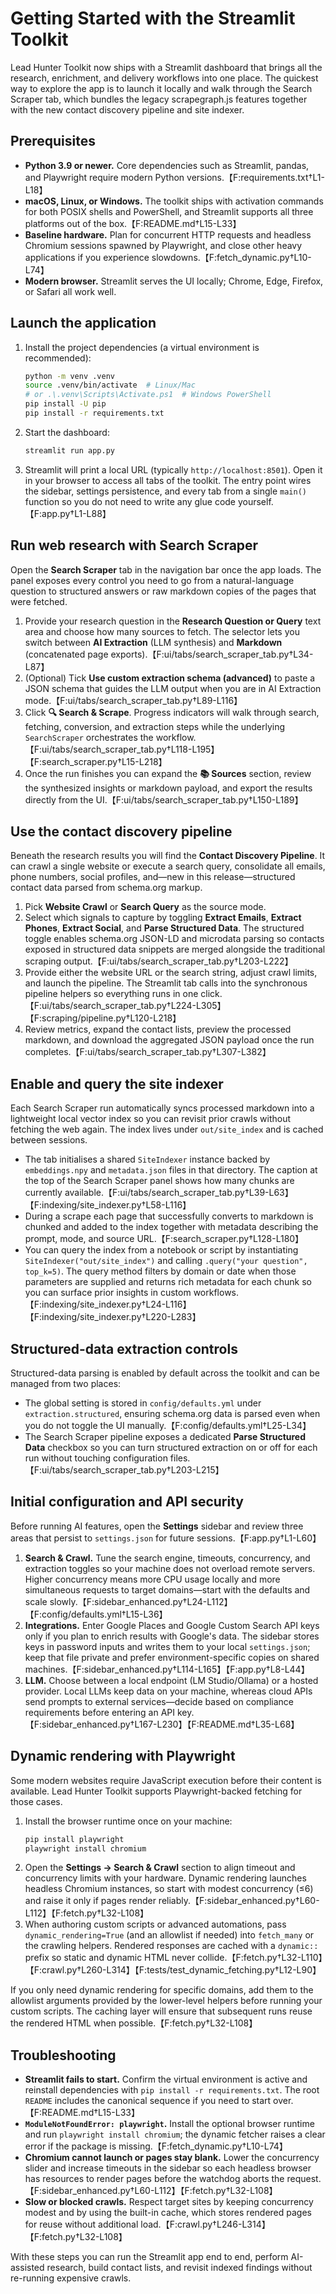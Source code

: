 # Getting Started with the Streamlit Toolkit

Lead Hunter Toolkit now ships with a Streamlit dashboard that brings all the
research, enrichment, and delivery workflows into one place. The quickest way
to explore the app is to launch it locally and walk through the Search Scraper
tab, which bundles the legacy scrapegraph.js features together with the new
contact discovery pipeline and site indexer.

## Prerequisites

- **Python 3.9 or newer.** Core dependencies such as Streamlit, pandas, and
  Playwright require modern Python versions.【F:requirements.txt†L1-L18】
- **macOS, Linux, or Windows.** The toolkit ships with activation commands for
  both POSIX shells and PowerShell, and Streamlit supports all three platforms
  out of the box.【F:README.md†L15-L33】
- **Baseline hardware.** Plan for concurrent HTTP requests and headless
  Chromium sessions spawned by Playwright, and close other heavy applications if
  you experience slowdowns.【F:fetch_dynamic.py†L10-L74】
- **Modern browser.** Streamlit serves the UI locally; Chrome, Edge, Firefox,
  or Safari all work well.

## Launch the application

1. Install the project dependencies (a virtual environment is recommended):
   ```bash
   python -m venv .venv
   source .venv/bin/activate  # Linux/Mac
   # or .\.venv\Scripts\Activate.ps1  # Windows PowerShell
   pip install -U pip
   pip install -r requirements.txt
   ```
2. Start the dashboard:
   ```bash
   streamlit run app.py
   ```
3. Streamlit will print a local URL (typically `http://localhost:8501`). Open
   it in your browser to access all tabs of the toolkit. The entry point wires
   the sidebar, settings persistence, and every tab from a single `main()`
   function so you do not need to write any glue code yourself.【F:app.py†L1-L88】

## Run web research with Search Scraper

Open the **Search Scraper** tab in the navigation bar once the app loads. The
panel exposes every control you need to go from a natural-language question to
structured answers or raw markdown copies of the pages that were fetched.

1. Provide your research question in the **Research Question or Query** text
   area and choose how many sources to fetch. The selector lets you switch
   between **AI Extraction** (LLM synthesis) and **Markdown** (concatenated page
   exports).【F:ui/tabs/search_scraper_tab.py†L34-L87】
2. (Optional) Tick **Use custom extraction schema (advanced)** to paste a JSON
   schema that guides the LLM output when you are in AI Extraction mode.【F:ui/tabs/search_scraper_tab.py†L89-L116】
3. Click **🔍 Search & Scrape**. Progress indicators will walk through search,
   fetching, conversion, and extraction steps while the underlying
   `SearchScraper` orchestrates the workflow.【F:ui/tabs/search_scraper_tab.py†L118-L195】【F:search_scraper.py†L15-L218】
4. Once the run finishes you can expand the **📚 Sources** section, review the
   synthesized insights or markdown payload, and export the results directly
   from the UI.【F:ui/tabs/search_scraper_tab.py†L150-L189】

## Use the contact discovery pipeline

Beneath the research results you will find the **Contact Discovery Pipeline**.
It can crawl a single website or execute a search query, consolidate all emails,
phone numbers, social profiles, and—new in this release—structured contact data
parsed from schema.org markup.

1. Pick **Website Crawl** or **Search Query** as the source mode.
2. Select which signals to capture by toggling **Extract Emails**, **Extract
   Phones**, **Extract Social**, and **Parse Structured Data**. The structured
   toggle enables schema.org JSON-LD and microdata parsing so contacts exposed
   in structured data snippets are merged alongside the traditional scraping
   output.【F:ui/tabs/search_scraper_tab.py†L203-L222】
3. Provide either the website URL or the search string, adjust crawl limits,
   and launch the pipeline. The Streamlit tab calls into the synchronous
   pipeline helpers so everything runs in one click.【F:ui/tabs/search_scraper_tab.py†L224-L305】【F:scraping/pipeline.py†L120-L218】
4. Review metrics, expand the contact lists, preview the processed markdown,
   and download the aggregated JSON payload once the run completes.【F:ui/tabs/search_scraper_tab.py†L307-L382】

## Enable and query the site indexer

Each Search Scraper run automatically syncs processed markdown into a lightweight
local vector index so you can revisit prior crawls without fetching the web
again. The index lives under `out/site_index` and is cached between sessions.

* The tab initialises a shared `SiteIndexer` instance backed by
  `embeddings.npy` and `metadata.json` files in that directory. The caption at
  the top of the Search Scraper panel shows how many chunks are currently
  available.【F:ui/tabs/search_scraper_tab.py†L39-L63】【F:indexing/site_indexer.py†L58-L116】
* During a scrape each page that successfully converts to markdown is chunked
  and added to the index together with metadata describing the prompt, mode,
  and source URL.【F:search_scraper.py†L128-L180】
* You can query the index from a notebook or script by instantiating
  `SiteIndexer("out/site_index")` and calling `.query("your question", top_k=5)`.
  The query method filters by domain or date when those parameters are supplied
  and returns rich metadata for each chunk so you can surface prior insights in
  custom workflows.【F:indexing/site_indexer.py†L24-L116】【F:indexing/site_indexer.py†L220-L283】

## Structured-data extraction controls

Structured-data parsing is enabled by default across the toolkit and can be
managed from two places:

* The global setting is stored in `config/defaults.yml` under
  `extraction.structured`, ensuring schema.org data is parsed even when you do
  not toggle the UI manually.【F:config/defaults.yml†L25-L34】
* The Search Scraper pipeline exposes a dedicated **Parse Structured Data**
  checkbox so you can turn structured extraction on or off for each run without
  touching configuration files.【F:ui/tabs/search_scraper_tab.py†L203-L215】

## Initial configuration and API security

Before running AI features, open the **Settings** sidebar and review three
areas that persist to `settings.json` for future sessions.【F:app.py†L1-L60】

1. **Search & Crawl.** Tune the search engine, timeouts, concurrency, and
   extraction toggles so your machine does not overload remote servers. Higher
   concurrency means more CPU usage locally and more simultaneous requests to
   target domains—start with the defaults and scale slowly.【F:sidebar_enhanced.py†L24-L112】【F:config/defaults.yml†L15-L36】
2. **Integrations.** Enter Google Places and Google Custom Search API keys only
   if you plan to enrich results with Google's data. The sidebar stores keys in
   password inputs and writes them to your local `settings.json`; keep that file
   private and prefer environment-specific copies on shared machines.【F:sidebar_enhanced.py†L114-L165】【F:app.py†L8-L44】
3. **LLM.** Choose between a local endpoint (LM Studio/Ollama) or a hosted
   provider. Local LLMs keep data on your machine, whereas cloud APIs send
   prompts to external services—decide based on compliance requirements before
   entering an API key.【F:sidebar_enhanced.py†L167-L230】【F:README.md†L35-L68】

## Dynamic rendering with Playwright

Some modern websites require JavaScript execution before their content is
available. Lead Hunter Toolkit supports Playwright-backed fetching for those
cases.

1. Install the browser runtime once on your machine:
   ```bash
   pip install playwright
   playwright install chromium
   ```
2. Open the **Settings → Search & Crawl** section to align timeout and
   concurrency limits with your hardware. Dynamic rendering launches headless
   Chromium instances, so start with modest concurrency (≤6) and raise it only
   if pages render reliably.【F:sidebar_enhanced.py†L60-L112】【F:fetch.py†L32-L108】
3. When authoring custom scripts or advanced automations, pass
   `dynamic_rendering=True` (and an allowlist if needed) into `fetch_many` or
   the crawling helpers. Rendered responses are cached with a `dynamic::`
   prefix so static and dynamic HTML never collide.【F:fetch.py†L32-L110】【F:crawl.py†L260-L314】【F:tests/test_dynamic_fetching.py†L12-L90】

If you only need dynamic rendering for specific domains, add them to the
allowlist arguments provided by the lower-level helpers before running your
custom scripts. The caching layer will ensure that subsequent runs reuse the
rendered HTML when possible.【F:fetch.py†L32-L108】

## Troubleshooting

- **Streamlit fails to start.** Confirm the virtual environment is active and
  reinstall dependencies with `pip install -r requirements.txt`. The root
  `README` includes the canonical sequence if you need to start over.【F:README.md†L15-L33】
- **`ModuleNotFoundError: playwright`.** Install the optional browser runtime
  and run `playwright install chromium`; the dynamic fetcher raises a clear
  error if the package is missing.【F:fetch_dynamic.py†L10-L74】
- **Chromium cannot launch or pages stay blank.** Lower the concurrency slider
  and increase timeouts in the sidebar so each headless browser has resources to
  render pages before the watchdog aborts the request.【F:sidebar_enhanced.py†L60-L112】【F:fetch.py†L32-L108】
- **Slow or blocked crawls.** Respect target sites by keeping concurrency
  modest and by using the built-in cache, which stores rendered pages for reuse
  without additional load.【F:crawl.py†L246-L314】【F:fetch.py†L32-L108】

With these steps you can run the Streamlit app end to end, perform AI-assisted
research, build contact lists, and revisit indexed findings without re-running
expensive crawls.
